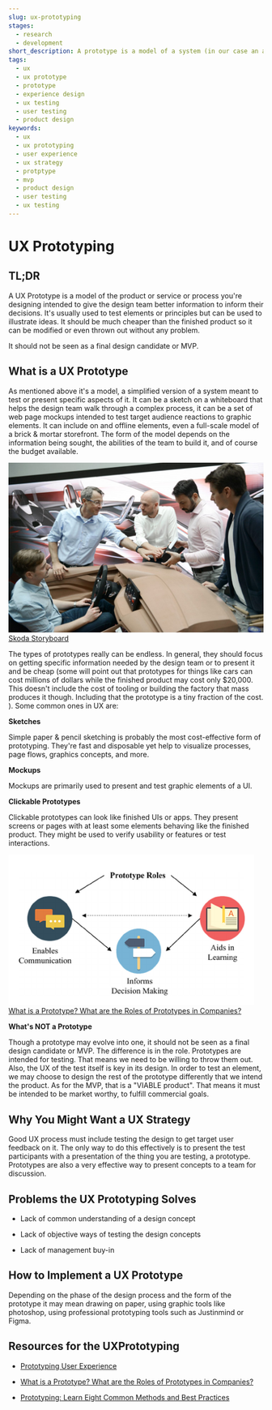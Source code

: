 ```yaml
---
slug: ux-prototyping
stages:
  - research
  - development
short_description: A prototype is a model of a system (in our case an app, web, business process, or UI) built to test elements of the intended system. It is not primarily a final design candidate or MVP.
tags:
  - ux
  - ux prototype
  - prototype
  - experience design
  - ux testing
  - user testing
  - product design
keywords:
  - ux
  - ux prototyping 
  - user experience
  - ux strategy
  - protptype
  - mvp 
  - product design
  - user testing
  - ux testing
---
```

# UX Prototyping

## TL;DR

A  UX Prototype is a model of the product or service or process you're designing intended to give the design team better information to inform their decisions. It's usually used to test elements or principles but can be used to illustrate ideas. It should be much cheaper than the finished product so it can be modified or even thrown out without any problem. 

It should not be seen as a final design candidate or MVP.

## What is a UX Prototype

As mentioned above it's a model, a simplified version of a system meant to test or present specific aspects of it.  It can be a sketch on a whiteboard that helps the design team walk through a complex process, it can be a set of web page mockups intended to test target audience reactions to graphic elements. It can include on and offline elements, even a full-scale model of a brick & mortar storefront.  The form of the model depends on the information being sought, the abilities of the team to build it, and of course the budget available.

![A simple model of a much more complex system for testing and presenting concepts.](/files/Interior-Design-Team.JPG-1440x960.jpg)
[Skoda Storyboard](https://www.skoda-storyboard.com/en/interior-design-team-jpg/)

The types of prototypes really can be endless. In general, they should focus on getting specific information needed by the design team or to present it and be cheap (some will point out that prototypes for things like cars can cost millions of dollars while the finished product may cost only $20,000. This doesn't include the cost of tooling or building the factory that mass produces it though. Including that the prototype is a tiny fraction of the cost. ). Some common ones in UX are:

**Sketches**

Simple paper & pencil sketching is probably the most cost-effective form of prototyping. They're fast and disposable yet help to visualize processes, page flows, graphics concepts, and more.

**Mockups**

Mockups are primarily used to present and test graphic elements of a UI.

**Clickable Prototypes**

Clickable prototypes can look like finished UIs or apps. They present screens or pages with at least some elements behaving like the finished product. They might be used to verify usability or features or test interactions.

![The form of the prototype is dictated by the role it plays in the design process.](/files/prototype_role.png)
 [What is a Prototype? What are the Roles of Prototypes in Companies?](https://www.researchgate.net/publication/323198004_What_is_a_Prototype_What_are_the_Roles_of_Prototypes_in_Companies)

**What's NOT a Prototype**

Though a prototype may evolve into one, it should not be seen as a final design candidate or MVP.  The difference is in the role. Prototypes are intended for testing. That means we need to be willing to throw them out. Also, the UX of the test itself is key in its design. In order to test an element, we may choose to design the rest of the prototype differently that we intend the product.  As for the MVP, that is a "VIABLE product". That means it must be intended to be market worthy, to fulfill commercial goals. 

## Why You Might Want a UX Strategy

Good UX process must include testing the design to get target user feedback on it. The only way to do this effectively is to present the test participants with a presentation of the thing you are testing, a prototype. Prototypes are also a very effective way to present concepts to a team for discussion.

## Problems the UX Prototyping Solves

* Lack of common understanding of a design concept

* Lack of  objective ways of testing the design concepts

* Lack of management buy-in 

## How to Implement a UX Prototype

Depending on the phase of the design process and the form of the prototype it may mean drawing on paper, using graphic tools like photoshop, using professional prototyping tools such as Justinmind or Figma.

## Resources for the UXPrototyping

* [Prototyping User Experience ](https://www.uxmatters.com/mt/archives/2019/01/prototyping-user-experience.php)

* [What is a Prototype? What are the Roles of Prototypes in Companies?](https://www.researchgate.net/publication/323198004_What_is_a_Prototype_What_are_the_Roles_of_Prototypes_in_Companies)

* [Prototyping: Learn Eight Common Methods and Best Practices ](https://www.interaction-design.org/literature/article/prototyping-learn-eight-common-methods-and-best-practices)
